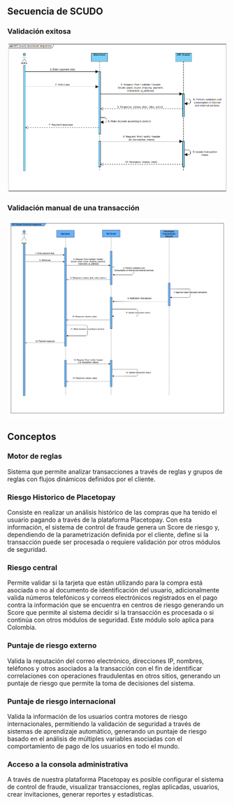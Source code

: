 ## Secuencia de SCUDO

### Validación exitosa
![image.png](../../../assets/images/image.png)



### Validación manual de una transacción
![manual-validation.png](../../../assets/images/manual-validation.png)

## Conceptos

### Motor de reglas
Sistema que permite analizar transacciones a través de reglas y grupos de reglas con flujos dinámicos definidos por el cliente.

### Riesgo Historico de Placetopay
Consiste en realizar un análisis histórico de las compras que ha tenido el usuario pagando a través de la plataforma Placetopay. Con esta información, el sistema de control de fraude genera un Score de riesgo y, dependiendo de la parametrización definida por el cliente, define si la transacción puede ser procesada o requiere validación por otros módulos de seguridad.

### Riesgo central
Permite validar si la tarjeta que están utilizando para la compra está asociada o no al documento de identificación del usuario, adicionalmente valida números telefónicos y correos electrónicos registrados en el pago contra la información que se encuentra en centros de riesgo generando un Score que permite al sistema decidir si la transacción es procesada o si continúa con otros módulos de seguridad. Este módulo solo aplica para Colombia.

### Puntaje de riesgo externo
Valida la reputación del correo electrónico, direcciones IP, nombres, teléfonos y otros asociados a la transacción con el fin de identificar correlaciones con operaciones fraudulentas en otros sitios, generando un puntaje de riesgo que permite la toma de decisiones del sistema.

### Puntaje de riesgo internacional
Valida la información de los usuarios contra motores de riesgo internacionales, permitiendo la validación de seguridad a través de sistemas de aprendizaje automático, generando un puntaje de riesgo basado en el análisis de múltiples variables asociadas con el comportamiento de pago de los usuarios en todo el mundo.

### Acceso a la consola administrativa
A través de nuestra plataforma Placetopay es posible configurar el sistema de control de fraude, visualizar transacciones, reglas aplicadas, usuarios, crear invitaciones, generar reportes y estadísticas.